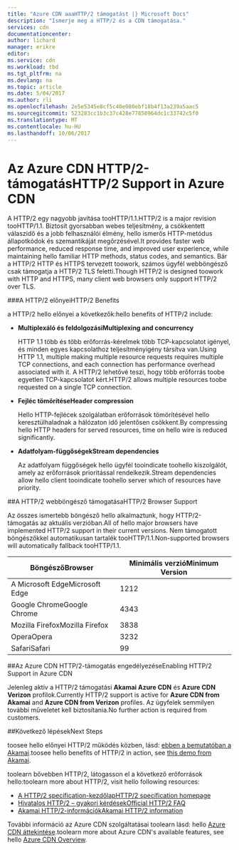 ```yaml
---
title: "Azure CDN aaaHTTP/2 támogatást |} Microsoft Docs"
description: "Ismerje meg a HTTP/2 és a CDN támogatása."
services: cdn
documentationcenter: 
author: lichard
manager: erikre
editor: 
ms.service: cdn
ms.workload: tbd
ms.tgt_pltfrm: na
ms.devlang: na
ms.topic: article
ms.date: 5/04/2017
ms.author: rli
ms.openlocfilehash: 2e5e5345e8cf5c40e080ebf18b4f13a239a5aac5
ms.sourcegitcommit: 523283cc1b3c37c428e77850964dc1c33742c5f0
ms.translationtype: MT
ms.contentlocale: hu-HU
ms.lasthandoff: 10/06/2017
---
```

# <a name="http2-support-in-azure-cdn"></a><span data-ttu-id="cc510-103">Az Azure CDN HTTP/2-támogatás</span><span class="sxs-lookup"><span data-stu-id="cc510-103">HTTP/2 Support in Azure CDN</span></span>

<span data-ttu-id="cc510-104">A HTTP/2 egy nagyobb javítása tooHTTP/1.1\.</span><span class="sxs-lookup"><span data-stu-id="cc510-104">HTTP/2 is a major revision tooHTTP/1.1\.</span></span> <span data-ttu-id="cc510-105">Biztosít gyorsabban webes teljesítmény, a csökkentett válaszidő és a jobb felhasználói élmény, hello ismerős HTTP-metódus állapotkódok és szemantikáját megőrzésével.</span><span class="sxs-lookup"><span data-stu-id="cc510-105">It provides faster web performance, reduced response time, and improved user experience, while maintaining hello familiar HTTP methods, status codes, and semantics.</span></span> <span data-ttu-id="cc510-106">Bár a HTTP/2 HTTP és HTTPS tervezett toowork, számos ügyfél webböngésző csak támogatja a HTTP/2 TLS feletti.</span><span class="sxs-lookup"><span data-stu-id="cc510-106">Though HTTP/2 is designed toowork with HTTP and HTTPS, many client web browsers only support HTTP/2 over TLS.</span></span>

###<a name="http2-benefits"></a><span data-ttu-id="cc510-107">A HTTP/2 előnyei</span><span class="sxs-lookup"><span data-stu-id="cc510-107">HTTP/2 Benefits</span></span>

<span data-ttu-id="cc510-108">a HTTP/2 hello előnyei a következők:</span><span class="sxs-lookup"><span data-stu-id="cc510-108">hello benefits of HTTP/2 include:</span></span>

*   <span data-ttu-id="cc510-109">**Multiplexáló és feldolgozási**</span><span class="sxs-lookup"><span data-stu-id="cc510-109">**Multiplexing and concurrency**</span></span>

    <span data-ttu-id="cc510-110">HTTP 1.1 több és több erőforrás-kérelmek több TCP-kapcsolatot igényel, és minden egyes kapcsolathoz teljesítményigény társítva van.</span><span class="sxs-lookup"><span data-stu-id="cc510-110">Using HTTP 1.1, multiple making multiple resource requests requires multiple TCP connections, and each connection has performance overhead associated with it.</span></span> <span data-ttu-id="cc510-111">A HTTP/2 lehetővé teszi, hogy több erőforrás toobe egyetlen TCP-kapcsolatot kért.</span><span class="sxs-lookup"><span data-stu-id="cc510-111">HTTP/2 allows multiple resources toobe requested on a single TCP connection.</span></span>

*   <span data-ttu-id="cc510-112">**Fejléc tömörítése**</span><span class="sxs-lookup"><span data-stu-id="cc510-112">**Header compression**</span></span>

    <span data-ttu-id="cc510-113">Hello HTTP-fejlécek szolgálatban erőforrások tömörítésével hello keresztülhaladnak a hálózaton idő jelentősen csökkent.</span><span class="sxs-lookup"><span data-stu-id="cc510-113">By compressing hello HTTP headers for served resources, time on hello wire is reduced significantly.</span></span>

*   <span data-ttu-id="cc510-114">**Adatfolyam-függőségek**</span><span class="sxs-lookup"><span data-stu-id="cc510-114">**Stream dependencies**</span></span>

    <span data-ttu-id="cc510-115">Az adatfolyam függőségek hello ügyfél tooindicate toohello kiszolgálót, amely az erőforrások prioritással rendelkezik.</span><span class="sxs-lookup"><span data-stu-id="cc510-115">Stream dependencies allow hello client tooindicate toohello server which of resources have priority.</span></span>


##<a name="http2-browser-support"></a><span data-ttu-id="cc510-116">A HTTP/2 webböngésző támogatása</span><span class="sxs-lookup"><span data-stu-id="cc510-116">HTTP/2 Browser Support</span></span>

<span data-ttu-id="cc510-117">Az összes ismertebb böngésző hello alkalmaztunk, hogy HTTP/2-támogatás az aktuális verzióban.</span><span class="sxs-lookup"><span data-stu-id="cc510-117">All of hello major browsers have implemented HTTP/2 support in their current versions.</span></span> <span data-ttu-id="cc510-118">Nem támogatott böngészőkkel automatikusan tartalék tooHTTP/1.1.</span><span class="sxs-lookup"><span data-stu-id="cc510-118">Non-supported browsers will automatically fallback tooHTTP/1.1.</span></span>

|<span data-ttu-id="cc510-119">Böngésző</span><span class="sxs-lookup"><span data-stu-id="cc510-119">Browser</span></span>|<span data-ttu-id="cc510-120">Minimális verzió</span><span class="sxs-lookup"><span data-stu-id="cc510-120">Minimum Version</span></span>|
|-------------|------------|
|<span data-ttu-id="cc510-121">A Microsoft Edge</span><span class="sxs-lookup"><span data-stu-id="cc510-121">Microsoft Edge</span></span>| <span data-ttu-id="cc510-122">12</span><span class="sxs-lookup"><span data-stu-id="cc510-122">12</span></span>|
|<span data-ttu-id="cc510-123">Google Chrome</span><span class="sxs-lookup"><span data-stu-id="cc510-123">Google Chrome</span></span>| <span data-ttu-id="cc510-124">43</span><span class="sxs-lookup"><span data-stu-id="cc510-124">43</span></span>|
|<span data-ttu-id="cc510-125">Mozilla Firefox</span><span class="sxs-lookup"><span data-stu-id="cc510-125">Mozilla Firefox</span></span>| <span data-ttu-id="cc510-126">38</span><span class="sxs-lookup"><span data-stu-id="cc510-126">38</span></span>|
|<span data-ttu-id="cc510-127">Opera</span><span class="sxs-lookup"><span data-stu-id="cc510-127">Opera</span></span>| <span data-ttu-id="cc510-128">32</span><span class="sxs-lookup"><span data-stu-id="cc510-128">32</span></span>|
|<span data-ttu-id="cc510-129">Safari</span><span class="sxs-lookup"><span data-stu-id="cc510-129">Safari</span></span>| <span data-ttu-id="cc510-130">9</span><span class="sxs-lookup"><span data-stu-id="cc510-130">9</span></span>|

##<a name="enabling-http2-support-in-azure-cdn"></a><span data-ttu-id="cc510-131">Az Azure CDN HTTP/2-támogatás engedélyezése</span><span class="sxs-lookup"><span data-stu-id="cc510-131">Enabling HTTP/2 Support in Azure CDN</span></span>

<span data-ttu-id="cc510-132">Jelenleg aktív a HTTP/2 támogatási **Akamai Azure CDN** és **Azure CDN Verizon** profilok.</span><span class="sxs-lookup"><span data-stu-id="cc510-132">Currently HTTP/2 support is active for **Azure CDN from Akamai** and **Azure CDN from Verizon** profiles.</span></span> <span data-ttu-id="cc510-133">Az ügyfelek semmilyen további műveletet kell biztosítania.</span><span class="sxs-lookup"><span data-stu-id="cc510-133">No further action is required from customers.</span></span>

##<a name="next-steps"></a><span data-ttu-id="cc510-134">Következő lépések</span><span class="sxs-lookup"><span data-stu-id="cc510-134">Next Steps</span></span>

<span data-ttu-id="cc510-135">toosee hello előnyei HTTP/2 működés közben, lásd: [ebben a bemutatóban a Akamai](https://http2.akamai.com/demo).</span><span class="sxs-lookup"><span data-stu-id="cc510-135">toosee hello benefits of HTTP/2 in action, see [this demo from Akamai](https://http2.akamai.com/demo).</span></span>

<span data-ttu-id="cc510-136">toolearn bővebben HTTP/2, látogasson el a következő erőforrások hello:</span><span class="sxs-lookup"><span data-stu-id="cc510-136">toolearn more about HTTP/2, visit hello following resources:</span></span>

*   [<span data-ttu-id="cc510-137">A HTTP/2 specification-kezdőlap</span><span class="sxs-lookup"><span data-stu-id="cc510-137">HTTP/2 specification homepage</span></span>](https://http2.github.io/)
*   [<span data-ttu-id="cc510-138">Hivatalos HTTP/2 – gyakori kérdések</span><span class="sxs-lookup"><span data-stu-id="cc510-138">Official HTTP/2 FAQ</span></span>](https://http2.github.io/faq/)
*   [<span data-ttu-id="cc510-139">Akamai HTTP/2-információk</span><span class="sxs-lookup"><span data-stu-id="cc510-139">Akamai HTTP/2 information</span></span>](https://http2.akamai.com/)

<span data-ttu-id="cc510-140">További információ az Azure CDN szolgáltatásai toolearn lásd: hello [Azure CDN áttekintése](https://azure.microsoft.com/documentation/articles/cdn-overview/).</span><span class="sxs-lookup"><span data-stu-id="cc510-140">toolearn more about Azure CDN's available features, see hello [Azure CDN Overview](https://azure.microsoft.com/documentation/articles/cdn-overview/).</span></span>
